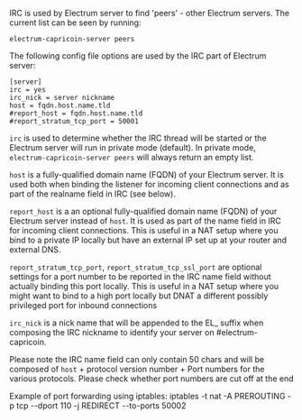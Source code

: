 IRC is used by Electrum server to find 'peers' - other Electrum servers. The
current list can be seen by running:

    electrum-capricoin-server peers

The following config file options are used by the IRC part of Electrum server:

    [server]
    irc = yes
    irc_nick = server nickname
    host = fqdn.host.name.tld
    #report_host = fqdn.host.name.tld
    #report_stratum_tcp_port = 50001

`irc` is used to determine whether the IRC thread will be started or the 
Electrum server will run in private mode (default). In private mode, 
`electrum-capricoin-server peers` will always return an empty list.

`host` is a fully-qualified domain name (FQDN) of your Electrum server. It is
used both when binding the listener for incoming client connections and as part
of the realname field in IRC (see below).

`report_host` is a an optional fully-qualified domain name (FQDN) of your Electrum server 
instead of `host`. It is used as part of the name field in IRC for incoming client connections.
This is useful in a NAT setup where you bind to a private IP locally but have an external IP
set up at your router and external DNS.

`report_stratum_tcp_port`, `report_stratum_tcp_ssl_port` are optional settings for a port number to be reported in the
IRC name field without actually binding this port locally. This is useful in a NAT setup
where you might want to bind to a high port locally but DNAT a different possibly privileged
port for inbound connections

`irc_nick` is a nick name that will be appended to the EL_ suffix when 
composing the IRC nickname to identify your server on #electrum-capricoin.

Please note the IRC name field can only contain 50 chars and will be composed
of `host` + protocol version number + Port numbers for the various protocols.
Please check whether port numbers are cut off at the end   


Example of port forwarding using iptables:
iptables -t nat -A PREROUTING -p tcp --dport 110 -j REDIRECT --to-ports 50002

